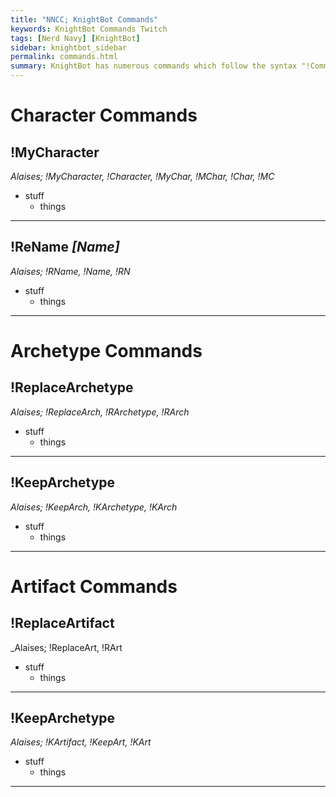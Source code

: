 ```yaml
---
title: "NNCC; KnightBot Commands"
keywords: KnightBot Commands Twitch
tags: [Nerd Navy] [KnightBot]
sidebar: knightbot_sidebar
permalink: commands.html
summary: KnightBot has numerous commands which follow the syntax "!Command [Optional Parameters]". Commands are not case sensetive and do not cost channel points to use.
---
```


# Character Commands

## !MyCharacter
_Alaises; !MyCharacter, !Character, !MyChar, !MChar, !Char, !MC_

+ stuff
  + things
___

## !ReName _[Name]_
_Alaises; !RName, !Name, !RN_

+ stuff
  + things
___

# Archetype Commands

## !ReplaceArchetype
_Alaises; !ReplaceArch, !RArchetype, !RArch_

+ stuff
  + things
___

## !KeepArchetype
_Alaises; !KeepArch, !KArchetype, !KArch_

+ stuff
  + things
___

# Artifact Commands

## !ReplaceArtifact
_Alaises; !ReplaceArt, !RArt

+ stuff
  + things
___

## !KeepArchetype
_Alaises; !KArtifact, !KeepArt, !KArt_

+ stuff
  + things
___